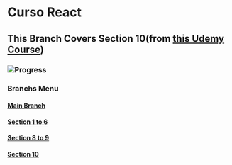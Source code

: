 # Curso React

## This Branch Covers Section 10(from [this Udemy Course](https://www.udemy.com/course/react-the-complete-guide-incl-redux/)) 

### ![Progress](https://progress-bar.dev/32/?title=Course-Progress)

### Branchs Menu

####  [Main Branch](https://github.com/talessoares/curso_react)

#### [Section 1 to 6](https://github.com/talessoares/curso_react/tree/section01to06)

#### [Section 8 to 9](https://github.com/talessoares/curso_react/tree/section08to09)

#### [Section 10](https://github.com/talessoares/curso_react/tree/section10)
